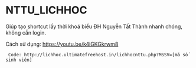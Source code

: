 # NTTU_LICHHOC
Giúp tạo shortcut lấy thời khoá biểu ĐH Nguyễn Tất Thành nhanh chóng, không cần login.

Cách sử dụng: https://youtu.be/k4iGKGkrwm8
```
 Code: http://lichhoc.ultimatefreehost.in/lichhocnttu.php?MSSV=[mã số sinh viên]
```
